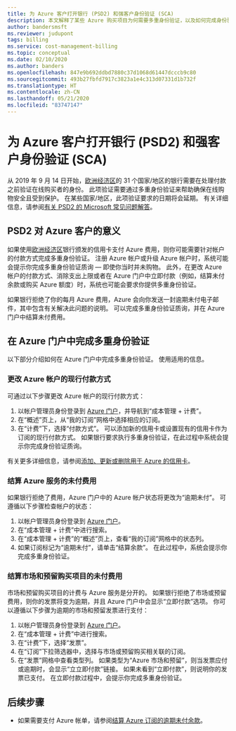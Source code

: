 ```yaml
---
title: 为 Azure 客户打开银行 (PSD2) 和强客户身份验证 (SCA)
description: 本文解释了某些 Azure 购买项目为何需要多重身份验证，以及如何完成身份验证。
author: bandersmsft
ms.reviewer: judupont
tags: billing
ms.service: cost-management-billing
ms.topic: conceptual
ms.date: 02/10/2020
ms.author: banders
ms.openlocfilehash: 847e9b692ddbd7880c37d1068d61447dcccb9c80
ms.sourcegitcommit: 493b27fbfd7917c3823a1e4c313d07331d1b732f
ms.translationtype: HT
ms.contentlocale: zh-CN
ms.lasthandoff: 05/21/2020
ms.locfileid: "83747147"
---
```

# <a name="open-banking-psd2-and-strong-customer-authentication-sca-for-azure-customers"></a>为 Azure 客户打开银行 (PSD2) 和强客户身份验证 (SCA)

从 2019 年 9 月 14 日开始，[欧洲经济区](https://en.wikipedia.org/wiki/European_Economic_Area)的 31 个国家/地区的银行需要在处理付款之前验证在线购买者的身份。 此项验证需要通过多重身份验证来帮助确保在线购物安全且受到保护。 在某些国家/地区，此项验证要求的日期将会延期。 有关详细信息，请参阅[有关 PSD2 的 Microsoft 常见问题解答](https://support.microsoft.com/en-us/help/4517854?preview)。

## <a name="what-psd2-means-for-azure-customers"></a>PSD2 对 Azure 客户的意义

如果使用[欧洲经济区](https://en.wikipedia.org/wiki/European_Economic_Area)银行颁发的信用卡支付 Azure 费用，则你可能需要针对帐户的付款方式完成多重身份验证。 注册 Azure 帐户或升级 Azure 帐户时，系统可能会提示你完成多重身份验证质询 — 即使你当时并未购物。 此外，在更改 Azure 帐户的付款方式、消除支出上限或者在 Azure 门户中立即付款（例如，结算未付余款或购买 Azure 额度）时，系统也可能会要求你提供多重身份验证。

如果银行拒绝了你的每月 Azure 费用，Azure 会向你发送一封逾期未付电子邮件，其中包含有关解决此问题的说明。 可以完成多重身份验证质询，并在 Azure 门户中结算未付费用。

## <a name="complete-multi-factor-authentication-in-the-azure-portal"></a>在 Azure 门户中完成多重身份验证

以下部分介绍如何在 Azure 门户中完成多重身份验证。 使用适用的信息。

### <a name="change-the-active-payment-method-of-your-azure-account"></a>更改 Azure 帐户的现行付款方式

可通过以下步骤更改 Azure 帐户的现行付款方式：

1. 以帐户管理员身份登录到 [Azure 门户](https://portal.azure.com)，并导航到“成本管理 + 计费”。
2. 在“概述”页上，从“我的订阅”网格中选择相应的订阅。 
3. 在“计费”下，选择“付款方式”。 可以添加新的信用卡或设置现有的信用卡作为订阅的现行付款方式。 如果银行要求执行多重身份验证，在此过程中系统会提示你完成身份验证质询。

有关更多详细信息，请参阅[添加、更新或删除用于 Azure 的信用卡](change-credit-card.md)。

### <a name="settle-outstanding-charges-for-azure-services"></a>结算 Azure 服务的未付费用

如果银行拒绝了费用，Azure 门户中的 Azure 帐户状态将更改为“逾期未付”。 可遵循以下步骤检查帐户的状态：

1. 以帐户管理员身份登录到 [Azure 门户](https://portal.azure.com/)。
2. 在“成本管理 + 计费”中进行搜索。
3. 在“成本管理 + 计费”的“概述”页上，查看“我的订阅”网格中的状态列。  
4. 如果订阅标记为“逾期未付”，请单击“结算余款”。  在此过程中，系统会提示你完成多重身份验证。

### <a name="settle-outstanding-charges-for-marketplace-and-reservation-purchases"></a>结算市场和预留购买项目的未付费用

市场和预留购买项目的计费与 Azure 服务是分开的。 如果银行拒绝了市场或预留费用，则你的发票将变为逾期，并且 Azure 门户中会显示“立即付款”选项。 你可以遵循以下步骤为逾期的市场和预留发票进行支付：

1. 以帐户管理员身份登录到 [Azure 门户](https://portal.azure.com/)。
2. 在“成本管理 + 计费”中进行搜索。
3. 在“计费”下，选择“发票”。
5. 在“订阅”下拉筛选器中，选择与市场或预留购买相关联的订阅。
6. 在“发票”网格中查看类型列。 如果类型为“Azure 市场和预留”，则当发票应付或逾期时，会显示“立立即付款”链接。 如果未看到“立即付款”，则说明你的发票已支付。 在立即付款过程中，会提示你完成多重身份验证。

## <a name="next-steps"></a>后续步骤
- 如果需要支付 Azure 帐单，请参阅[结算 Azure 订阅的逾期未付余款](resolve-past-due-balance.md)。
